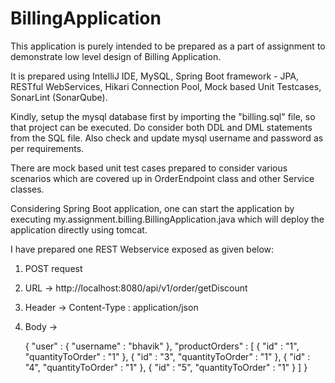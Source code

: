 # BillingApplication

This application is purely intended to be prepared as a part of assignment to demonstrate low level design of Billing Application.

It is prepared using IntelliJ IDE, MySQL, Spring Boot framework - JPA, RESTful WebServices, Hikari Connection Pool, Mock based Unit Testcases, SonarLint (SonarQube).

Kindly, setup the mysql database first by importing the "billing.sql" file, so that project can be executed. Do consider both DDL and DML statements from the SQL file. Also check and update mysql username and password as per requirements.

There are mock based unit test cases prepared to consider various scenarios which are covered up in OrderEndpoint class and other Service classes.

Considering Spring Boot application, one can start the application by executing my.assignment.billing.BillingApplication.java which will deploy the application directly using tomcat. 

I have prepared one REST Webservice exposed as given below:

1. POST request
2. URL -> http://localhost:8080/api/v1/order/getDiscount
3. Header -> Content-Type : application/json
4. Body ->

	{
    	"user" : {
    		"username" : "bhavik"
    	},
    	"productOrders" : [
    		{
    			"id" : "1",
    			"quantityToOrder" : "1"
    		},
    		{
    			"id" : "3",
    			"quantityToOrder" : "1"
    		},
    		{
    			"id" : "4",
    			"quantityToOrder" : "1"
    		},
    		{
    			"id" : "5",
    			"quantityToOrder" : "1"
    		}
    	]
    }

